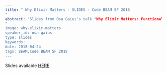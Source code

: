 ```yaml
---
title: " Why Elixir Matters - SLIDES - Code BEAM SF 2018
"
abstract: "Slides from Osa Gaius's talk "Why Elixir Matters: Functional Programming and Web Performance in the 21st Century" - Code BEAM SF 2018.
"
image: why-elixir-matters
speaker_id: osa-gaius
type: slides
keywords: 
date: 2018-04-24
tags: BEAM,Code BEAM SF 2018
---
```

Slides available <a href="/uploads/media/default/0001/01/95d5495f7337a02357bd00eb218736e32f3e811a.pdf" target="_blank">HERE</a>.
